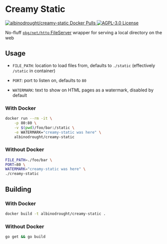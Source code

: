 # Creamy Static

<a href="https://hub.docker.com/r/albinodrought/creamy-static">
<img alt="albinodrought/creamy-static Docker Pulls" src="https://img.shields.io/docker/pulls/albinodrought/creamy-static">
</a>
<a href="https://github.com/AlbinoDrought/creamy-static/blob/master/LICENSE"><img alt="AGPL-3.0 License" src="https://img.shields.io/github/license/AlbinoDrought/creamy-static"></a>


No-fluff [`pkg/net/http` FileServer](https://golang.org/pkg/net/http/#FileServer) wrapper
for serving a local directory on the web

## Usage

- `FILE_PATH`: location to load files from, defaults to `./static` (effectively `/static` in container)

- `PORT`: port to listen on, defaults to `80`

- `WATERMARK`: text to show on HTML pages as a watermark, disabled by default

### With Docker

```sh
docker run --rm -it \
    -p 80:80 \
    -v $(pwd)/foo/bar:/static \
    -e WATERMARK="creamy-static was here" \
    albinodrought/creamy-static
```

### Without Docker

```sh
FILE_PATH=./foo/bar \
PORT=80 \
WATERMARK="creamy-static was here" \
./creamy-static
```

## Building

### With Docker

```sh
docker build -t albinodrought/creamy-static .
```

### Without Docker

```sh
go get && go build
```
